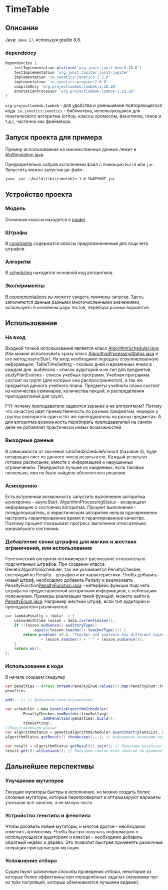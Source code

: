 # TimeTable

## Описание

Java: `Java 17`, используя gradle 8.8.

### dependency

```groovy
dependencies {
    testImplementation platform('org.junit:junit-bom:5.10.0')
    testImplementation 'org.junit.jupiter:junit-jupiter'
    implementation 'io.jenetics:jenetics:7.2.0'
    implementation 'io.jenetics:prngine:2.0.0'
    compileOnly 'org.projectlombok:lombok:1.18.20'
    annotationProcessor 'org.projectlombok:lombok:1.18.20'
}
```

`org.projectlombok:lombok` - для удобства и уменьшение повторяющегося кода.
`io.jenetics:jenetics` - библиотека, использующаяся для генетического алгоритма (отбор, классы хромосом, фенотипов,
генов и т.д.), частично как фреймворк.

## Запуск проекта для примера

Пример использовавния на множественных данных лежит
в [AlgSimulation.java](src%2Fmain%2Fjava%2Forg%2Ftimetable%2Falgorithm%2Fexperementations%2FAlgSimulation.java)

Предварительно собрав исполняемы файл c помощью `build` или `jar`. Запустить можно запустив jar-файл :
```shell
java -jar .\build\libs\timetable-1.0-SNAPSHOT.jar
```


## Устройство проекта

### Модель

Основные классы находятся в [model](src%2Fmain%2Fjava%2Forg%2Ftimetable%2Falgorithm%2Fmodel).

### Штрафы

В [constraints](src%2Fmain%2Fjava%2Forg%2Ftimetable%2Falgorithm%2Fconstraints) содержатся классы предзназначенные для
подсчета штрафов.

### Алгоритм

В [scheduling](src%2Fmain%2Fjava%2Forg%2Ftimetable%2Falgorithm%2Fscheduling) находится основной код алгоритмов

### Эксперименты

В [experementations](src%2Fmain%2Fjava%2Forg%2Ftimetable%2Falgorithm%2Fexperementations) вы можете увидеть примеры
запуска. Здесь заполняются данные разными многочисленными значениями, используетс в основном ради тестов, перебора
разных вариантов.

## Использование

### На вход

Входной точкой использования является
класс [AlgorithmScheduler.java](src%2Fmain%2Fjava%2Forg%2Ftimetable%2Falgorithm%2Fscheduling%2FAlgorithmScheduler.java)
Или можно использовать
сразу
класс [AlgorithmProcessingStatus.java](src%2Fmain%2Fjava%2Forg%2Ftimetable%2Falgorithm%2Fscheduling%2FAlgorithmProcessingStatus.java)
и его метод asyncStart.
На вход необходимо передать сгруппированную информацию: TableTimeSetting - сколько дней и временных ячеек в каждом дне.
audiences - список аудиторий и их тип для предметов. studyPlanEvolves - список учебных программ.
Учебная программа состоит из групп (для которых она распространяется), а так же предметов данного учебного плана.
Предметы учебного плана состоят из количества семинаров, количества лекций, и распределения преподавателей для групп.

FYI: почему преподаватели задаются заранее а не алгоритмом? Потому что зачастую идет преемственность по разным
предметам,
нередко у группы повторятся один и тот же преподаватель на разны предметах. А для алгоритма возможность перебирать
преподавателей на самом деле не добавляет практически новых возможностей.

### Выходные данные

В зависимости от значения satisfiedScheduleAmount (базовое 3), буде возвращен лист из данного числа результатов. Каждый
результат - готовое расписание, вместе с информацией о нарушенных ограничениях. Передаются лучшие из найденных, если
таковых несколько, или не было найдено абсолютного решения.

### Асинхронно

Есть встроенная возможность запустить выполнение алгоритма асинхронно - asyncStart.
AlgorithmProcessingStatus - возвращает информацию о состоянии алгоритма. Процент выполнения - псевдопоказатель, в
эвристическом алгоритме нельзя одновременно настроить гарантированное время и гарантированное качество. Поэтому процент
показывает прогресс выполнени относительно изначального состояния.

### Добавление своих штрафов для мягких и жестких ограничений, или использование

Генетический алгоритм оптимизирует расписание относительно подсчитанных штрафов. При создании класса
GeneticAlgorithmScheduler, так же указывается PenaltyChecker, состоящий из Penalty - штрафов и их характеристики. Чтобы
добавить новый штраф, необходимо добавить Penalty и реализовать
PenaltyFunction[PenaltyFunction.java](src%2Fmain%2Fjava%2Forg%2Ftimetable%2Falgorithm%2Fconstraints%2FPenaltyFunction.java) -
интерфейс функции подсчета штрафа по предоставленной алгоритмом информацией, с небольшим пояснением.
Примеры реализации такий функций, можете найти в
[PenaltyEnum.java](src%2Fmain%2Fjava%2Forg%2Ftimetable%2Falgorithm%2Fconstraints%2FPenaltyEnum.java). Например
жесткий штраф, если тип аудитории и преподавателя различаются:

```java
var lambdaPenalty = (data) -> {
    LessonWithTime lesson = data.currentLesson();
    if (!lesson.audience().auditoryType()
            .equals(lesson.teacher().teacherType())) {
        return problem(-40.0, "Teacher and audience has different types "
                + lesson.teacher() + " " + lesson.audience());
    }
    return ok();
};
```

### Использование в коде

В начале создаем скедулер

```java
var penalties = Arrays.stream(PenaltyEnum.values()).map(PenaltyEnum::toPenalty).toList();
penalties.

add(...); // Добавляем свои ограничения

var scheduler = new GeneticAlgorithmScheduler(
        PenaltyChecker.newBuilder(timeSetting)
                .addPenalties(penalties).build(),
        timeSetting);
//Подготавливаем данные
var algorithmStatus = geneticAlgorithmScheduler.asyncStart(plansList, audienceEvolves, service, timeSetting);
algorithmStatus.getResult().thenAccept(...); // Асинхронно выполним после завершения

var result = algorithmStatus.getResult().join(); // Получаем результат с блокировкой
result.get(0).allLessons(); // Получаем список всех занятий по времени для всех групп и планов.
```

## Дальнейшее перспективы

### Улучшение мутаторов
Текущие мутаторы быстры в исполнение, но можно создать более сложные мутаторы, которые перепроверяют и оптимизируют 
варианты учитывая все занятия, а не малую часть

### Устройство генотипа и фенотипа
Чтобы добавить новые мутаторы, и многое другое - необходимо изменить хромосому. Чтобы быстро получать информацию
о использующихся аудиториях и классах - необходимо добавить обратный индекс и дерево. Это позволит быстрее применять
различные операции пригодные для мутации. 

### Усложнение отбора
Существуют различные способы проведения отбора, некоторые из которых более эффективны при определённых задачах
(например пул из трёх популяций, которые обмениваются лучшими видами). 
